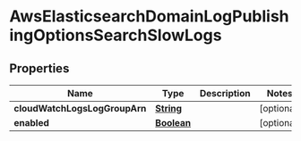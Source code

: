 

# AwsElasticsearchDomainLogPublishingOptionsSearchSlowLogs


## Properties

| Name | Type | Description | Notes |
|------------ | ------------- | ------------- | -------------|
|**cloudWatchLogsLogGroupArn** | [**String**](String.md) |  |  [optional] |
|**enabled** | [**Boolean**](Boolean.md) |  |  [optional] |



